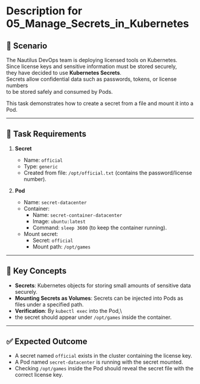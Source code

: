 # Description for 05_Manage_Secrets_in_Kubernetes

## 📌 Scenario
The Nautilus DevOps team is deploying licensed tools on Kubernetes.\
Since license keys and sensitive information must be stored securely,\
they have decided to use **Kubernetes Secrets**.\
Secrets allow confidential data such as passwords, tokens, or license numbers\
to be stored safely and consumed by Pods.

This task demonstrates how to create a secret from a file and mount it into a Pod.

---

## 🎯 Task Requirements

1. **Secret**
    - Name: `official`
    - Type: `generic`
    - Created from file: `/opt/official.txt` (contains the password/license number).

2. **Pod**
    - Name: `secret-datacenter`
    - Container:
        - Name: `secret-container-datacenter`
        - Image: `ubuntu:latest`
        - Command: `sleep 3600` (to keep the container running).
    - Mount secret:
        - Secret: `official`
        - Mount path: `/opt/games`

---

## 🔑 Key Concepts

- **Secrets**: Kubernetes objects for storing small amounts of sensitive data securely.
- **Mounting Secrets as Volumes**: Secrets can be injected into Pods as files under a specified path.
- **Verification**: By `kubectl exec` into the Pod,\
- the secret should appear under `/opt/games` inside the container.

---

## ✅ Expected Outcome

- A secret named `official` exists in the cluster containing the license key.
- A Pod named `secret-datacenter` is running with the secret mounted.
- Checking `/opt/games` inside the Pod should reveal the secret file with the correct license key.  
